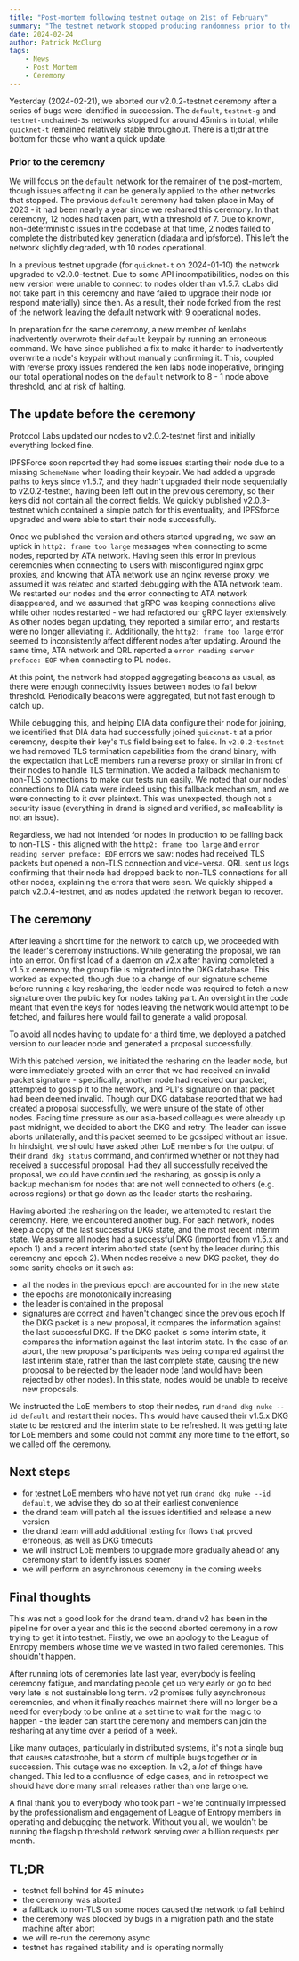 ```yaml
---
title: "Post-mortem following testnet outage on 21st of February"
summary: "The testnet network stopped producing randomness prior to the v2 ceremony, and we break down the reasons why"
date: 2024-02-24
author: Patrick McClurg
tags:
    - News
    - Post Mortem
    - Ceremony
---
```


Yesterday (2024-02-21), we aborted our v2.0.2-testnet ceremony after a series of bugs were identified in succession. The `default`, `testnet-g` and `testnet-unchained-3s` networks stopped for around 45mins in total, while `quicknet-t` remained relatively stable throughout.
There is a tl;dr at the bottom for those who want a quick update.
### Prior to the ceremony
We will focus on the `default` network for the remainer of the post-mortem, though issues affecting it can be generally applied to the other networks that stopped.
The previous `default` ceremony had taken place in May of 2023 - it had been nearly a year since we reshared this ceremony. 
In that ceremony, 12 nodes had taken part, with a threshold of 7. Due to known, non-deterministic issues in the codebase at that time, 2 nodes failed to complete the distributed key generation (diadata and ipfsforce). This left the network slightly degraded, with 10 nodes operational.

In a previous testnet upgrade (for `quicknet-t` on 2024-01-10) the network upgraded to v2.0.0-testnet. Due to some API incompatibilities, nodes on this new version were unable to connect to nodes older than v1.5.7. 
cLabs did not take part in this ceremony and have failed to upgrade their node (or respond materially) since then. As a result, their node forked from the rest of the network leaving the default network with 9 operational nodes.

In preparation for the same ceremony, a new member of kenlabs inadvertently overwrote their `default` keypair by running an erroneous command. We have since published a fix to make it harder to inadvertently overwrite a node's keypair without manually confirming it. This, coupled with reverse proxy issues rendered the ken labs node inoperative, bringing our total operational nodes on the `default` network to 8 - 1 node above threshold, and at risk of halting.
## The update before the ceremony
Protocol Labs updated our nodes to v2.0.2-testnet first and initially everything looked fine.

IPFSForce soon reported they had some issues starting their node due to a missing `SchemeName` when loading their keypair. We had added a upgrade paths to keys since v1.5.7, and they hadn't upgraded their node sequentially to v2.0.2-testnet, having been left out in the previous ceremony, so their keys did not contain all the correct fields.
We quickly published v2.0.3-testnet which contained a simple patch for this eventuality, and IPFSforce upgraded and were able to start their node successfully.

Once we published the version and others started upgrading, we saw an uptick in `http2: frame too large` messages when connecting to some nodes, reported by ATA network.
Having seen this error in previous ceremonies when connecting to users with misconfigured nginx grpc proxies, and knowing that ATA network use an nginx reverse proxy, we assumed it was related and started debugging with the ATA network team.
We restarted our nodes and the error connecting to ATA network disappeared, and we assumed that gRPC was keeping connections alive while other nodes restarted - we had refactored our gRPC layer extensively.
As other nodes began updating, they reported a similar error, and restarts were no longer alleviating it. Additionally, the `http2: frame too large` error seemed to inconsistently affect different nodes after updating.
Around the same time, ATA network and QRL reported a `error reading server preface: EOF` when connecting to PL nodes.

At this point, the network had stopped aggregating beacons as usual, as there were enough connectivity issues between nodes to fall below threshold. Periodically beacons were aggregated, but not fast enough to catch up.

While debugging this, and helping DIA data configure their node for joining, we identified that DIA data had successfully joined `quicknet-t` at a prior ceremony, despite their key's `TLS` field being set to false. 
In `v2.0.2-testnet` we had removed TLS termination capabilities from the drand binary, with the expectation that LoE members run a reverse proxy or similar in front of their nodes to handle TLS termination. We added a fallback mechanism to non-TLS connections to make our tests run easily. We noted that our nodes' connections to DIA data were indeed using this fallback mechanism, and we were connecting to it over plaintext. This was unexpected, though not a security issue (everything in drand is signed and verified, so malleability is not an issue).

Regardless, we had not intended for nodes in production to be falling back to non-TLS - this aligned with the `http2: frame too large` and `error reading server preface: EOF` errors we saw: nodes had received TLS packets but opened a non-TLS connection and vice-versa.
QRL sent us logs confirming that their node had dropped back to non-TLS connections for all other nodes, explaining the errors that were seen.
We quickly shipped a patch v2.0.4-testnet, and as nodes updated the network began to recover.

## The ceremony
After leaving a short time for the network to catch up, we proceeded with the leader's ceremony instructions.
While generating the proposal, we ran into an error.
On first load of a daemon on v2.x after having completed a v1.5.x ceremony, the group file is migrated into the DKG database. This worked as expected, though due to a change of our signature scheme before running a key resharing, the leader node was required to fetch a new signature over the public key for nodes taking part. An oversight in the code meant that even the keys for nodes leaving the network would attempt to be fetched, and failures here would fail to generate a valid proposal.

To avoid all nodes having to update for a third time, we deployed a patched version to our leader node and generated a proposal successfully.

With this patched version, we initiated the resharing on the leader node, but were immediately greeted with an error that we had received an invalid packet signature - specifically, another node had received our packet, attempted to gossip it to the network, and PL1's signature on that packet had been deemed invalid.
Though our DKG database reported that we had created a proposal successfully, we were unsure of the state of other nodes. Facing time pressure as our asia-based colleagues were already up past midnight, we decided to abort the DKG and retry. The leader can issue aborts unilaterally, and this packet seemed to be gossiped without an issue.
In hindsight, we should have asked other LoE members for the output of their `drand dkg status` command, and confirmed whether or not they had received a successful proposal.
Had they all successfully received the proposal, we could have continued the resharing, as gossip is only a backup mechanism for nodes that are not well connected to others (e.g. across regions) or that go down as the leader starts the resharing.

Having aborted the resharing on the leader, we attempted to restart the ceremony. Here, we encountered another bug. For each network, nodes keep a copy of the last successful DKG state, and the most recent interim state. We assume all nodes had a successful DKG (imported from v1.5.x and epoch 1) and a recent interim aborted state (sent by the leader during this ceremony and epoch 2).
When nodes receive a new DKG packet, they do some sanity checks on it such as: 
- all the nodes in the previous epoch are accounted for in the new state
- the epochs are monotonically increasing
- the leader is contained in the proposal
- signatures are correct and haven't changed since the previous epoch
If the DKG packet is a new proposal, it compares the information against the last successful DKG.
If the DKG packet is some interim state, it compares the information against the last interim state.
In the case of an abort, the new proposal's participants was being compared against the last interim state, rather than the last complete state, causing the new proposal to be rejected by the leader node (and would have been rejected by other nodes).
In this state, nodes would be unable to receive new proposals.

We instructed the LoE members to stop their nodes, run `drand dkg nuke --id default` and restart their nodes. This would have caused their v1.5.x DKG state to be restored and the interim state to be refreshed.
It was getting late for LoE members and some could not commit any more time to the effort, so we called off the ceremony.

## Next steps
- for testnet LoE members who have not yet run `drand dkg nuke --id default`, we advise they do so at their earliest convenience
- the drand team will patch all the issues identified and release a new version
- the drand team will add additional testing for flows that proved erroneous, as well as DKG timeouts
- we will instruct LoE members to upgrade more gradually ahead of any ceremony start to identify issues sooner
- we will perform an asynchronous ceremony in the coming weeks

## Final thoughts
This was not a good look for the drand team. drand v2 has been in the pipeline for over a year and this is the second aborted ceremony in a row trying to get it into testnet.
Firstly, we owe an apology to the League of Entropy members whose time we've wasted in two failed ceremonies. This shouldn't happen. 

After running lots of ceremonies late last year, everybody is feeling ceremony fatigue, and mandating people get up very early or go to bed very late is not sustainable long term. 
v2 promises fully asynchronous ceremonies, and when it finally reaches mainnet there will no longer be a need for everybody to be online at a set time to wait for the magic to happen - the leader can start the ceremony and members can join the resharing at any time over a period of a week.

Like many outages, particularly in distributed systems, it's not a single bug that causes catastrophe, but a storm of multiple bugs together or in succession. This outage was no exception. In v2, a _lot_ of things have changed. This led to a confluence of edge cases, and in retrospect we should have done many small releases rather than one large one.

A final thank you to everybody who took part - we're continually impressed by the professionalism and engagement of League of Entropy members in operating and debugging the network. Without you all, we wouldn't be running the flagship threshold network serving over a billion requests per month.


## TL;DR
- testnet fell behind for 45 minutes
- the ceremony was aborted
- a fallback to non-TLS on some nodes caused the network to fall behind
- the ceremony was blocked by bugs in a migration path and the state machine after abort
- we will re-run the ceremony async
- testnet has regained stability and is operating normally

